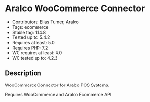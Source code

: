 # Aralco WooCommerce Connector

- Contributors: Elias Turner, Aralco
- Tags: ecommerce
- Stable tag: 1.14.8
- Tested up to: 5.4.2
- Requires at least: 5.0
- Requires PHP: 7.2
- WC requires at least: 4.0
- WC tested up to: 4.2.2

## Description

WooCommerce Connector for Aralco POS Systems.

Requires WooCommerce and Aralco Ecommerce API
